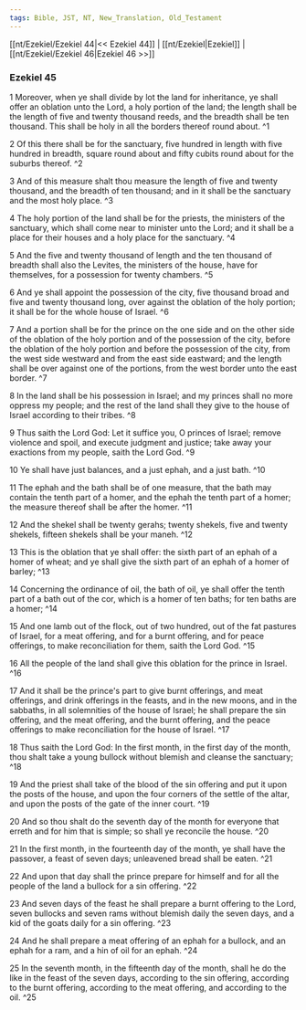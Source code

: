 ```yaml
---
tags: Bible, JST, NT, New_Translation, Old_Testament
---
```


[[nt/Ezekiel/Ezekiel 44|<< Ezekiel 44]] | [[nt/Ezekiel|Ezekiel]] | [[nt/Ezekiel/Ezekiel 46|Ezekiel 46 >>]]

### Ezekiel 45

1 Moreover, when ye shall divide by lot the land for inheritance, ye shall offer an oblation unto the Lord, a holy portion of the land; the length shall be the length of five and twenty thousand reeds, and the breadth shall be ten thousand. This shall be holy in all the borders thereof round about.  ^1

2 Of this there shall be for the sanctuary, five hundred in length with five hundred in breadth, square round about and fifty cubits round about for the suburbs thereof.  ^2

3 And of this measure shalt thou measure the length of five and twenty thousand, and the breadth of ten thousand; and in it shall be the sanctuary and the most holy place.  ^3

4 The holy portion of the land shall be for the priests, the ministers of the sanctuary, which shall come near to minister unto the Lord; and it shall be a place for their houses and a holy place for the sanctuary.  ^4

5 And the five and twenty thousand of length and the ten thousand of breadth shall also the Levites, the ministers of the house, have for themselves, for a possession for twenty chambers.  ^5

6 And ye shall appoint the possession of the city, five thousand broad and five and twenty thousand long, over against the oblation of the holy portion; it shall be for the whole house of Israel.  ^6

7 And a portion shall be for the prince on the one side and on the other side of the oblation of the holy portion and of the possession of the city, before the oblation of the holy portion and before the possession of the city, from the west side westward and from the east side eastward; and the length shall be over against one of the portions, from the west border unto the east border.  ^7

8 In the land shall be his possession in Israel; and my princes shall no more oppress my people; and the rest of the land shall they give to the house of Israel according to their tribes.  ^8

9 Thus saith the Lord God: Let it suffice you, O princes of Israel; remove violence and spoil, and execute judgment and justice; take away your exactions from my people, saith the Lord God.  ^9

10 Ye shall have just balances, and a just ephah, and a just bath.  ^10

11 The ephah and the bath shall be of one measure, that the bath may contain the tenth part of a homer, and the ephah the tenth part of a homer; the measure thereof shall be after the homer.  ^11

12 And the shekel shall be twenty gerahs; twenty shekels, five and twenty shekels, fifteen shekels shall be your maneh.  ^12

13 This is the oblation that ye shall offer: the sixth part of an ephah of a homer of wheat; and ye shall give the sixth part of an ephah of a homer of barley;  ^13

14 Concerning the ordinance of oil, the bath of oil, ye shall offer the tenth part of a bath out of the cor, which is a homer of ten baths; for ten baths are a homer;  ^14

15 And one lamb out of the flock, out of two hundred, out of the fat pastures of Israel, for a meat offering, and for a burnt offering, and for peace offerings, to make reconciliation for them, saith the Lord God.  ^15

16 All the people of the land shall give this oblation for the prince in Israel.  ^16

17 And it shall be the prince\'s part to give burnt offerings, and meat offerings, and drink offerings in the feasts, and in the new moons, and in the sabbaths, in all solemnities of the house of Israel; he shall prepare the sin offering, and the meat offering, and the burnt offering, and the peace offerings to make reconciliation for the house of Israel.  ^17

18 Thus saith the Lord God: In the first month, in the first day of the month, thou shalt take a young bullock without blemish and cleanse the sanctuary;  ^18

19 And the priest shall take of the blood of the sin offering and put it upon the posts of the house, and upon the four corners of the settle of the altar, and upon the posts of the gate of the inner court.  ^19

20 And so thou shalt do the seventh day of the month for everyone that erreth and for him that is simple; so shall ye reconcile the house.  ^20

21 In the first month, in the fourteenth day of the month, ye shall have the passover, a feast of seven days; unleavened bread shall be eaten.  ^21

22 And upon that day shall the prince prepare for himself and for all the people of the land a bullock for a sin offering.  ^22

23 And seven days of the feast he shall prepare a burnt offering to the Lord, seven bullocks and seven rams without blemish daily the seven days, and a kid of the goats daily for a sin offering.  ^23

24 And he shall prepare a meat offering of an ephah for a bullock, and an ephah for a ram, and a hin of oil for an ephah.  ^24

25 In the seventh month, in the fifteenth day of the month, shall he do the like in the feast of the seven days, according to the sin offering, according to the burnt offering, according to the meat offering, and according to the oil.  ^25

 
